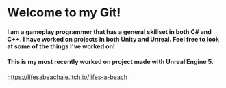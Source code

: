# Welcome to my Git!
#### I am a gameplay programmer that has a general skillset in both C# and C++. I have worked on projects in both Unity and Unreal. Feel free to look at some of the things I've worked on!

#### This is my most recently worked on project made with Unreal Engine 5.
https://lifesabeachaie.itch.io/lifes-a-beach

<!--
**parisrainey/parisrainey** is a ✨ _special_ ✨ repository because its `README.md` (this file) appears on your GitHub profile.

Here are some ideas to get you started:

- 🔭 I’m currently working on ...
- 🌱 I’m currently learning ...
- 👯 I’m looking to collaborate on ...
- 🤔 I’m looking for help with ...
- 💬 Ask me about ...
- 📫 How to reach me: ...
- 😄 Pronouns: ...
- ⚡ Fun fact: ...
-->

